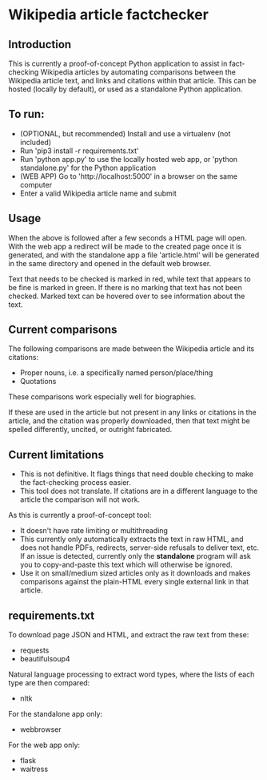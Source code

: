 # Wikipedia article factchecker

## Introduction
This is currently a proof-of-concept Python application to assist in fact-checking Wikipedia articles by automating comparisons between the Wikipedia article text, and links and citations within that article. This can be hosted (locally by default), or used as a standalone Python application.

## To run:
* (OPTIONAL, but recommended) Install and use a virtualenv (not included)
* Run 'pip3 install -r requirements.txt'
* Run 'python app.py' to use the locally hosted web app, or 'python standalone.py' for the Python application
* (WEB APP) Go to 'http://localhost:5000' in a browser on the same computer
* Enter a valid Wikipedia article name and submit

## Usage

When the above is followed after a few seconds a HTML page will open. With the web app a redirect will be made to the created page once it is generated, and with the standalone app a file 'article.html' will be generated in the same directory and opened in the default web browser.

Text that needs to be checked is marked in red, while text that appears to be fine is marked in green. If there is no marking that text has not been checked. Marked text can be hovered over to see information about the text.

## Current comparisons
The following comparisons are made between the Wikipedia article and its citations:
* Proper nouns, i.e. a specifically named person/place/thing
* Quotations

These comparisons work especially well for biographies.

If these are used in the article but not present in any links or citations in the article, and the citation was properly downloaded, then that text might be spelled differently, uncited, or outright fabricated.

## Current limitations
* This is not definitive. It flags things that need double checking to make the fact-checking process easier.
* This tool does not translate. If citations are in a different language to the article the comparison will not work.

As this is currently a proof-of-concept tool:
* It doesn't have rate limiting or multithreading
* This currently only automatically extracts the text in raw HTML, and does not handle PDFs, redirects, server-side refusals to deliver text, etc. If an issue is detected, currently only the **standalone** program will ask you to copy-and-paste this text which will otherwise be ignored.
* Use it on small/medium sized articles only as it downloads and makes comparisons against the plain-HTML every single external link in that article.

## requirements.txt
To download page JSON and HTML, and extract the raw text from these:
* requests
* beautifulsoup4

Natural language processing to extract word types, where the lists of each type are then compared:
* nltk

For the standalone app only:
* webbrowser

For the web app only:
* flask
* waitress